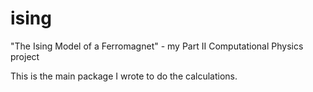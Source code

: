 # ising

"The Ising Model of a Ferromagnet" - my Part II Computational Physics project

This is the main package I wrote to do the calculations.